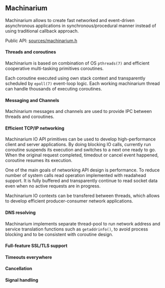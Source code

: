 ## Machinarium

Machinarium allows to create fast networked and event-driven asynchronous applications in
synchronous/procedural manner instead of using traditional callback approach.

Public API: [sources/machinarium.h](sources/machinarium.h)

#### Threads and coroutines

Machinarium is based on combination of OS `pthreads(7)` and efficient cooperative
multi-tasking primitives coroutines.

Each coroutine executed using own stack context and transparently scheduled by `epoll(7)` event-loop logic.
Each working machinarium thread can handle thousands of executing coroutines.

#### Messaging and Channels

Machinarium messages and channels are used to provide IPC between threads and
coroutines.

#### Efficient TCP/IP networking

Machinarium IO API primitives can be used to develop high-performance client and server applications.
By doing blocking IO calls, currently run coroutine suspends its execution and switches
to a next one ready to go. When the original request completed, timedout or cancel event happened,
coroutine resumes its execution.

One of the main goals of networking API design is performance. To reduce number of system calls
read operation implemented with readahead support. It is fully buffered and transparently continue to read
socket data even when no active requests are in progress.

Machinarium IO contexts can be transfered between threads, which allows to develop efficient
producer-consumer network applications.

#### DNS resolving

Machinarium implements separate thread-pool to run network address
and service translation functions such as `getaddrinfo()`, to avoid process blocking and to be
consistent with coroutine design.

#### Full-feature SSL/TLS support

#### Timeouts everywhere

#### Cancellation

#### Signal handling
